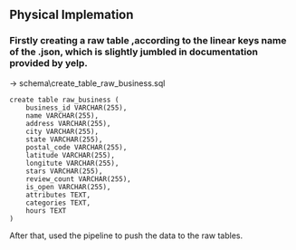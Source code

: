 ## Physical Implemation

### Firstly creating a raw  table ,according to the linear keys name of the .json, which is slightly jumbled in documentation provided by yelp.



-> schema\create_table_raw_business.sql

```
create table raw_business (
	business_id VARCHAR(255),
	name VARCHAR(255),
	address VARCHAR(255),
	city VARCHAR(255),
	state VARCHAR(255),
	postal_code VARCHAR(255),
	latitude VARCHAR(255),
	longitute VARCHAR(255),
	stars VARCHAR(255),
	review_count VARCHAR(255),
	is_open VARCHAR(255),
	attributes TEXT,
	categories TEXT,
	hours TEXT
)
```





After that, used the pipeline to push the data to the raw tables.


